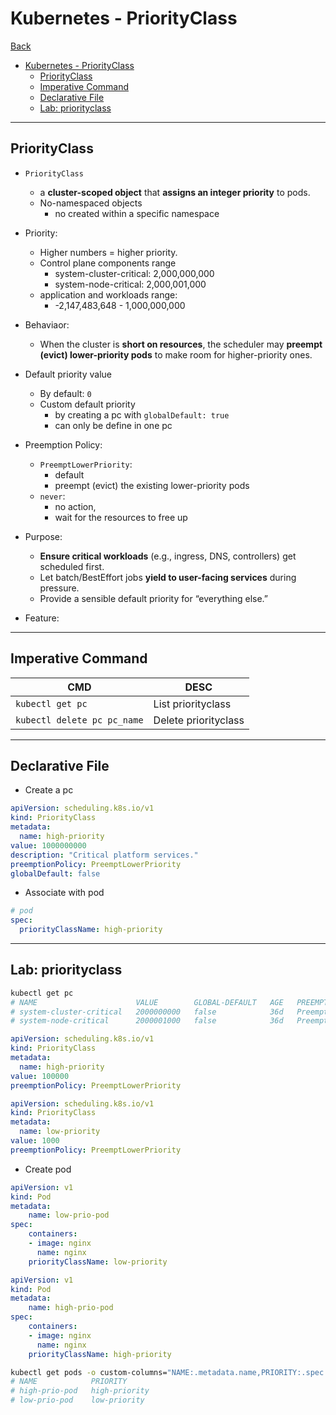 # Kubernetes - PriorityClass

[Back](../../index.md)

- [Kubernetes - PriorityClass](#kubernetes---priorityclass)
  - [PriorityClass](#priorityclass)
  - [Imperative Command](#imperative-command)
  - [Declarative File](#declarative-file)
  - [Lab: priorityclass](#lab-priorityclass)

---

## PriorityClass

- `PriorityClass`

  - a **cluster-scoped object** that **assigns an integer priority** to pods.
  - No-namespaced objects
    - no created within a specific namespace

- Priority:

  - Higher numbers = higher priority.
  - Control plane components range
    - system-cluster-critical: 2,000,000,000
    - system-node-critical: 2,000,001,000
  - application and workloads range:
    - -2,147,483,648 - 1,000,000,000

- Behaviaor:

  - When the cluster is **short on resources**, the scheduler may **preempt (evict) lower-priority pods** to make room for higher-priority ones.

- Default priority value

  - By default: `0`
  - Custom default priority
    - by creating a pc with `globalDefault: true`
    - can only be define in one pc

- Preemption Policy:

  - `PreemptLowerPriority`:
    - default
    - preempt (evict) the existing lower-priority pods
  - `never`:
    - no action,
    - wait for the resources to free up

- Purpose:

  - **Ensure critical workloads** (e.g., ingress, DNS, controllers) get scheduled first.
  - Let batch/BestEffort jobs **yield to user-facing services** during pressure.
  - Provide a sensible default priority for “everything else.”

- Feature:

---

## Imperative Command

| CMD                         | DESC                 |
| --------------------------- | -------------------- |
| `kubectl get pc`            | List priorityclass   |
| `kubectl delete pc pc_name` | Delete priorityclass |

---

## Declarative File

- Create a pc

```yaml
apiVersion: scheduling.k8s.io/v1
kind: PriorityClass
metadata:
  name: high-priority
value: 1000000000
description: "Critical platform services."
preemptionPolicy: PreemptLowerPriority
globalDefault: false
```

- Associate with pod

```yaml
# pod
spec:
  priorityClassName: high-priority
```

---

## Lab: priorityclass

```sh
kubectl get pc
# NAME                      VALUE        GLOBAL-DEFAULT   AGE   PREEMPTIONPOLICY
# system-cluster-critical   2000000000   false            36d   PreemptLowerPriority
# system-node-critical      2000001000   false            36d   PreemptLowerPriority
```

```yaml
apiVersion: scheduling.k8s.io/v1
kind: PriorityClass
metadata:
  name: high-priority
value: 100000
preemptionPolicy: PreemptLowerPriority

apiVersion: scheduling.k8s.io/v1
kind: PriorityClass
metadata:
  name: low-priority
value: 1000
preemptionPolicy: PreemptLowerPriority
```

- Create pod

```yaml
apiVersion: v1
kind: Pod
metadata:
    name: low-prio-pod
spec:
    containers:
    - image: nginx
      name: nginx
    priorityClassName: low-priority
```

```yaml
apiVersion: v1
kind: Pod
metadata:
    name: high-prio-pod
spec:
    containers:
    - image: nginx
      name: nginx
    priorityClassName: high-priority
```

```sh
kubectl get pods -o custom-columns="NAME:.metadata.name,PRIORITY:.spec.priorityClassName"
# NAME            PRIORITY
# high-prio-pod   high-priority
# low-prio-pod    low-priority
```
